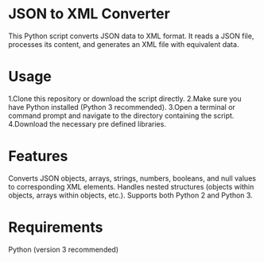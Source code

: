 # JSON to XML Converter
This Python script converts JSON data to XML format. It reads a JSON file, processes its content, and generates an XML file with equivalent data.

# Usage
1.Clone this repository or download the script directly.
2.Make sure you have Python installed (Python 3 recommended).
3.Open a terminal or command prompt and navigate to the directory containing the script.
4.Download the necessary pre defined libraries.

# Features
Converts JSON objects, arrays, strings, numbers, booleans, and null values to corresponding XML elements.
Handles nested structures (objects within objects, arrays within objects, etc.).
Supports both Python 2 and Python 3.

# Requirements
Python (version 3 recommended)
